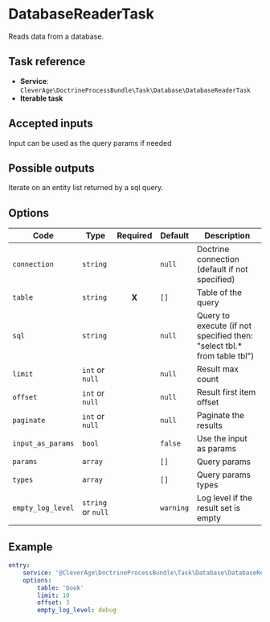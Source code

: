 DatabaseReaderTask
==================

Reads data from a database.

Task reference
--------------

* **Service**: `CleverAge\DoctrineProcessBundle\Task\Database\DatabaseReaderTask`
* **Iterable task**

Accepted inputs
---------------

Input can be used as the query params if needed

Possible outputs
----------------

Iterate on an entity list returned by a sql query.

Options
-------

| Code              | Type               | Required | Default   | Description                                                             |
|-------------------|--------------------|:--------:|-----------|-------------------------------------------------------------------------|
| `connection`      | `string`           |          | `null`    | Doctrine connection (default if not specified)                          |
| `table`           | `string`           |  **X**   | `[]`      | Table of the query                                                      |
| `sql`             | `string`           |          | `null`    | Query to execute (if not specified then: "select tbl.* from table tbl") |
| `limit`           | `int` or `null`    |          | `null`    | Result max count                                                        |
| `offset`          | `int` or `null`    |          | `null`    | Result first item offset                                                |
| `paginate`        | `int` or `null`    |          | `null`    | Paginate the results                                                    |
| `input_as_params` | `bool`             |          | `false`   | Use the input as params                                                 |
| `params`          | `array`            |          | `[]`      | Query params                                                            |
| `types`           | `array`            |          | `[]`      | Query params types                                                      |
| `empty_log_level` | `string` or `null` |          | `warning` | Log level if the result set is empty                                    |

Example
-------

```yaml
entry:
    service: '@CleverAge\DoctrineProcessBundle\Task\Database\DatabaseReaderTask'
    options:
        table: 'book'
        limit: 10
        offset: 3
        empty_log_level: debug
```